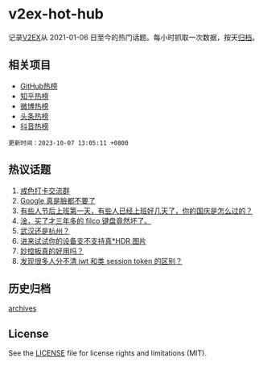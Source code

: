 # v2ex-hot-hub

 记录[V2EX](https://www.v2ex.com/)从 2021-01-06 日至今的热门话题。每小时抓取一次数据，按天[归档](archives)。
 
 ## 相关项目

- [GitHub热榜](https://github.com/snaildev/github-hot-hub)
- [知乎热榜](https://github.com/snaildev/zhihu-hot-hub)
- [微博热榜](https://github.com/snaildev/weibo-hot-hub)
- [头条热榜](https://github.com/snaildev/toutiao-hot-hub)
- [抖音热榜](https://github.com/snaildev/douyin-hot-hub)


 `更新时间：2023-10-07 13:05:11 +0800`

## 热议话题

1. [戒色打卡交流群](https://www.v2ex.com/t/979221)
1. [Google 真是臉都不要了](https://www.v2ex.com/t/979388)
1. [有些人节后上班第一天，有些人已经上班好几天了，你的国庆是怎么过的？](https://www.v2ex.com/t/979342)
1. [淦，买了才三年多的 filco 键盘竟然坏了。](https://www.v2ex.com/t/979193)
1. [武汉还是杭州？](https://www.v2ex.com/t/979358)
1. [进来试试你的设备支不支持真*HDR 图片](https://www.v2ex.com/t/979304)
1. [妙控板真的好用吗？](https://www.v2ex.com/t/979194)
1. [发现很多人分不清 jwt 和类 session token 的区别？](https://www.v2ex.com/t/979326)

## 历史归档

[archives](archives)

## License

See the [LICENSE](LICENSE) file for license rights and limitations (MIT).

